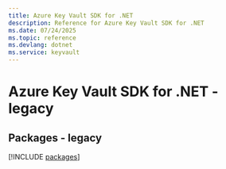 ```yaml
---
title: Azure Key Vault SDK for .NET
description: Reference for Azure Key Vault SDK for .NET
ms.date: 07/24/2025
ms.topic: reference
ms.devlang: dotnet
ms.service: keyvault
---
```

# Azure Key Vault SDK for .NET - legacy
## Packages - legacy
[!INCLUDE [packages](key-vault-index.md)]